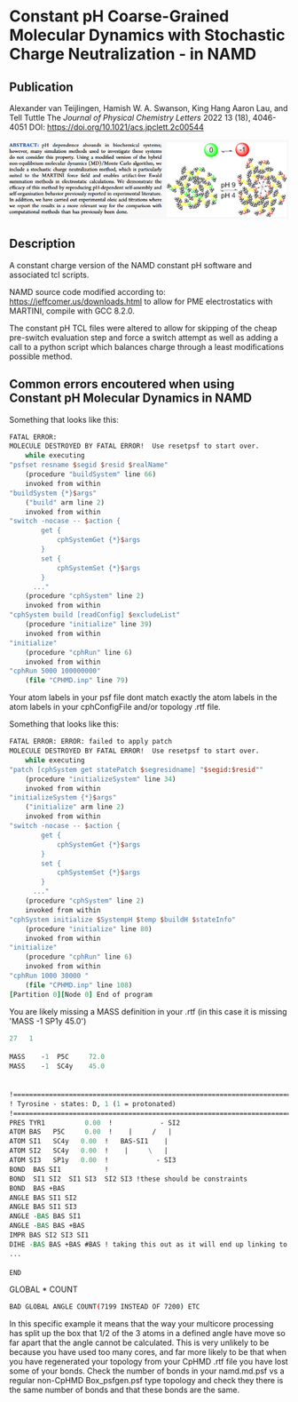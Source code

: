 # Constant pH Coarse-Grained Molecular Dynamics with Stochastic Charge Neutralization - in NAMD

## Publication

Alexander van Teijlingen, Hamish W. A. Swanson, King Hang Aaron Lau, and Tell Tuttle
The *Journal of Physical Chemistry Letters* 2022 13 (18), 4046-4051
DOI: https://doi.org/10.1021/acs.jpclett.2c00544


![Abstract.png](Abstract.png)

## Description

A constant charge version of the NAMD constant pH software and associated tcl scripts.



NAMD source code modified according to: https://jeffcomer.us/downloads.html to allow for PME electrostatics with MARTINI, compile with GCC 8.2.0.



The constant pH TCL files were altered to allow for skipping of the cheap pre-switch evaluation step and force a switch attempt as well as adding a call to a python script which balances charge through a least modifications possible method.


## Common errors encoutered when using Constant pH Molecular Dynamics in NAMD

Something that looks like this:
``` tcl
FATAL ERROR: 
MOLECULE DESTROYED BY FATAL ERROR!  Use resetpsf to start over.
    while executing
"psfset resname $segid $resid $realName"
    (procedure "buildSystem" line 66)
    invoked from within
"buildSystem {*}$args"
    ("build" arm line 2)
    invoked from within
"switch -nocase -- $action {
        get {
            cphSystemGet {*}$args
        }
        set {
            cphSystemSet {*}$args
        }
      ..."
    (procedure "cphSystem" line 2)
    invoked from within
"cphSystem build [readConfig] $excludeList"
    (procedure "initialize" line 39)
    invoked from within
"initialize"
    (procedure "cphRun" line 6)
    invoked from within
"cphRun 5000 100000000"
    (file "CPHMD.inp" line 79)
```

Your atom labels in your psf file dont match exactly the atom labels in the atom labels in your cphConfigFile and/or topology .rtf file.


Something that looks like this:
``` tcl
FATAL ERROR: ERROR: failed to apply patch
MOLECULE DESTROYED BY FATAL ERROR!  Use resetpsf to start over.
    while executing
"patch [cphSystem get statePatch $segresidname] "$segid:$resid""
    (procedure "initializeSystem" line 34)
    invoked from within
"initializeSystem {*}$args"
    ("initialize" arm line 2)
    invoked from within
"switch -nocase -- $action {
        get {
            cphSystemGet {*}$args
        }
        set {
            cphSystemSet {*}$args
        }
      ..."
    (procedure "cphSystem" line 2)
    invoked from within
"cphSystem initialize $SystempH $temp $buildH $stateInfo"
    (procedure "initialize" line 80)
    invoked from within
"initialize"
    (procedure "cphRun" line 6)
    invoked from within
"cphRun 1000 30000 "
    (file "CPHMD.inp" line 108)
[Partition 0][Node 0] End of program
```

You are likely missing a MASS definition in your .rtf (in this case it is missing 'MASS 	-1  SP1y 45.0')
``` tcl
27   1

MASS	-1  P5C 	72.0
MASS	-1  SC4y	45.0 


!==============================================================================
! Tyrosine - states: D, 1 (1 = protonated)
!==============================================================================
PRES TYR1          0.00  !            - SI2
ATOM BAS   P5C     0.00  !    |     /   |
ATOM SI1   SC4y   0.00  !   BAS-SI1    |
ATOM SI2   SC4y   0.00  !    |     \   |
ATOM SI3   SP1y   0.00  !            - SI3
BOND  BAS SI1           !
BOND  SI1 SI2  SI1 SI3  SI2 SI3 !these should be constraints
BOND  BAS +BAS
ANGLE BAS SI1 SI2
ANGLE BAS SI1 SI3
ANGLE -BAS BAS SI1
ANGLE -BAS BAS +BAS
IMPR BAS SI2 SI3 SI1
DIHE -BAS BAS +BAS #BAS ! taking this out as it will end up linking to the next peptide
...

END
```

GLOBAL * COUNT

``` bash
BAD GLOBAL ANGLE COUNT(7199 INSTEAD OF 7200) ETC
```

In this specific example it means that the way your multicore processing has split up the box that 1/2 of the 3 atoms in a defined angle have move so far apart that the angle cannot be calculated. This is very unlikely to be because you have used too many cores, and far more likely to be that when you have regenerated your topology from your CpHMD .rtf file you have lost some of your bonds. Check the number of bonds in your namd.md.psf vs a regular non-CpHMD Box_psfgen.psf type topology and check they there is the same number of bonds and that these bonds are the same.